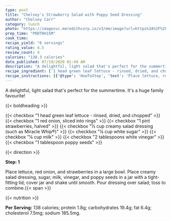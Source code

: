 ```yaml
---
type: post
title: "Chelsey's Strawberry Salad with Poppy Seed Dressing"
author: "Chelsey Carr"
category: lunch
photo: "https://imagesvc.meredithcorp.io/v3/mm/image?url=https%3A%2F%2Fimages.media-allrecipes.com%2Fuserphotos%2F3876100.jpg"
prep_time: "P0DT0H15M"
cook_time: 
recipe_yield: "6 servings"
rating_value: 4.5
review_count: 4
calories: "138.3 calories"
date_published: 07/19/2020 01:49 AM
description: "A delightful, light salad that's perfect for the summertime. It's a huge family favourite!"
recipe_ingredient: ['1 head green leaf lettuce - rinsed, dried, and chopped', '1 red onion, sliced into rings', '1 pint strawberries, halved', '½ cup creamy salad dressing (such as Miracle Whip®)', '¼ cup white sugar', '¼ cup milk', '2 tablespoons white vinegar', '1 tablespoon poppy seeds']
recipe_instructions: [{'@type': 'HowToStep', 'text': 'Place lettuce, red onion, and strawberries in a large bowl. Place creamy salad dressing, sugar, milk, vinegar, and poppy seeds in a jar with a tight-fitting lid; cover jar and shake until smooth. Pour dressing over salad; toss to combine.\n'}]
---
```


A delightful, light salad that's perfect for the summertime. It's a huge family favourite! 

{{< boldheading >}}

{{< checkbox "1 head green leaf lettuce - rinsed, dried, and chopped" >}}
{{< checkbox "1  red onion, sliced into rings" >}}
{{< checkbox "1 pint strawberries, halved" >}}
{{< checkbox "½ cup creamy salad dressing (such as Miracle Whip®)" >}}
{{< checkbox "¼ cup white sugar" >}}
{{< checkbox "¼ cup milk" >}}
{{< checkbox "2 tablespoons white vinegar" >}}
{{< checkbox "1 tablespoon poppy seeds" >}}


{{< direction >}}

**Step: 1**

Place lettuce, red onion, and strawberries in a large bowl. Place creamy salad dressing, sugar, milk, vinegar, and poppy seeds in a jar with a tight-fitting lid; cover jar and shake until smooth. Pour dressing over salad; toss to combine.{{< span >}}

{{< nutrition >}}

**Per Serving:** 138 calories; protein 1.8g; carbohydrates 19.4g; fat 6.4g; cholesterol 7.5mg; sodium 185.5mg.